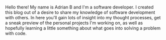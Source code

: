 Hello there! My name is Adrian B and I'm a software developer. I created this blog out of a desire to share my knowledge of software development with others. In here you'll gain lots of insight into my thought processes, get a sneak preview of the personal projects I'm working on, as well as hopefully learning a little something about what goes into solving a problem with code.